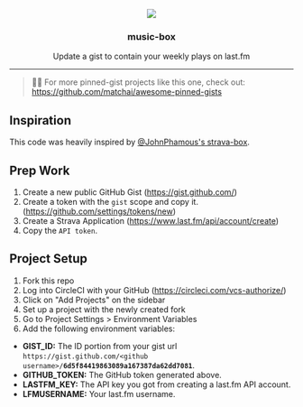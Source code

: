 <p align='center'> 
  <img src="https://github.com/jacc/music-box/blob/master/branding/preview.png">
  <h3 align="center">music-box</h3>
  <p align="center">Update a gist to contain your weekly plays on last.fm</p>
</p>

---
> 📌✨ For more pinned-gist projects like this one, check out: https://github.com/matchai/awesome-pinned-gists

## Inspiration
This code was heavily inspired by [@JohnPhamous's strava-box](https://github.com/JohnPhamous/strava-box).

## Prep Work
1. Create a new public GitHub Gist (https://gist.github.com/)
1. Create a token with the `gist` scope and copy it. (https://github.com/settings/tokens/new)
1. Create a Strava Application (https://www.last.fm/api/account/create)
1. Copy the `API token`.

## Project Setup
1. Fork this repo
1. Log into CircleCI with your GitHub (https://circleci.com/vcs-authorize/)
1. Click on "Add Projects" on the sidebar
1. Set up a project with the newly created fork
1. Go to Project Settings > Environment Variables
1. Add the following environment variables:

- **GIST_ID:** The ID portion from your gist url `https://gist.github.com/<github username>/`**`6d5f84419863089a167387da62dd7081`**.
- **GITHUB_TOKEN:** The GitHub token generated above.
- **LASTFM_KEY:** The API key you got from creating a last.fm API account.
- **LFMUSERNAME:** Your last.fm username.
